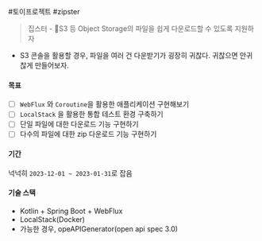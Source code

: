 #토이프로젝트 #zipster

> 집스터 - S3 등 Object Storage의 파일을 쉽게 다운로드할 수 있도록 지원하자
- S3 콘솔을 활용할 경우, 파일을 여러 건 다운받기가 굉장히 귀찮다. 귀찮으면 안귀찮게 만들어보자.
#### 목표
- [ ] `WebFlux` 와 `Coroutine`을 활용한 애플리케이션 구현해보기
- [ ] `LocalStack` 을 활용한 통합 테스트 환경 구축하기
- [ ] 단일 파일에 대한 다운로드 기능 구현하기
- [ ] 다수의 파일에 대한 zip 다운로드 기능 구현하기
#### 기간
넉넉히 `2023-12-01 ~ 2023-01-31`로 잡음
#### 기술 스택
- Kotlin + Spring Boot + WebFlux
- LocalStack(Docker)
- 가능한 경우, opeAPIGenerator(open api spec 3.0)
